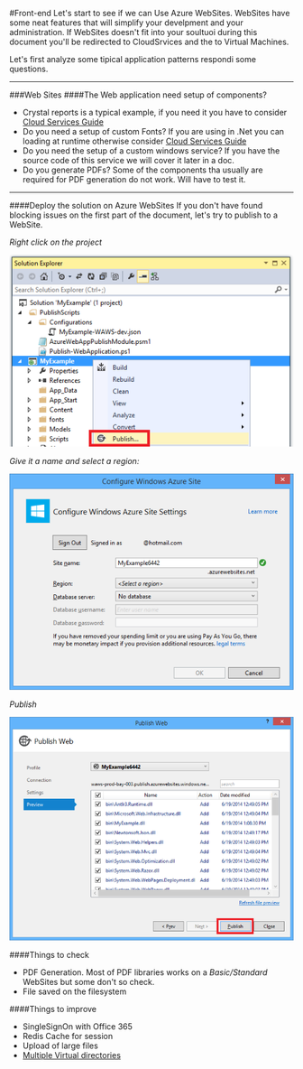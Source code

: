 #Front-end 
Let's start to see if we can Use Azure WebSites. WebSites have some neat features that will simplify your develpment and your administration. If WebSites doesn't fit into your soultuoi during this document you'll be redirected to CloudSrvices and the to Virtual Machines.

Let's first analyze some tipical application patterns respondi some questions.


-----
###Web Sites
####The Web application need setup of components?
- Crystal reports is a typical example, if you need it you have to consider [Cloud Services Guide](CSGuide)
- Do you need a setup of custom Fonts? If you are using in .Net you can loading at runtime otherwise consider [Cloud Services Guide](CSGuide)
- Do you need the setup of a custom windows service? If you have the source code of this service we will cover it later in a doc. 
- Do you generate PDFs? Some of the components tha usually are required for PDF generation do not work. Will have to test it.

-----
####Deploy the solution on Azure WebSites
If you don't have found blocking issues on the first part of the document, let's try to publish to a WebSite.

*Right click on the project*

![](WebSites-publish.png)

*Give it a name and select a region:*

![](WebSites-publish1.png)

*Publish*

![](WebSites-publish2.png)

####Things to check
- PDF Generation. Most of PDF libraries works on a _Basic/Standard_ WebSites but some don't so check.
- File saved on the filesystem

####Things to improve
- SingleSignOn with Office 365
- Redis Cache for session
- Upload of large files
- [Multiple Virtual directories](http://blogs.msdn.com/b/tomholl/archive/2014/09/22/deploying-multiple-virtual-directories-to-a-single-azure-website.aspx)


